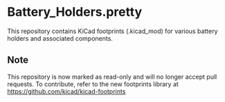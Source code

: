 # Battery_Holders.pretty

This repository contains KiCad footprints (.kicad_mod) for various battery holders and associated components.

## Note

This repository is now marked as read-only and will no longer accept pull requests. To contribute, refer to the new footprints library at https://github.com/kicad/kicad-footprints
